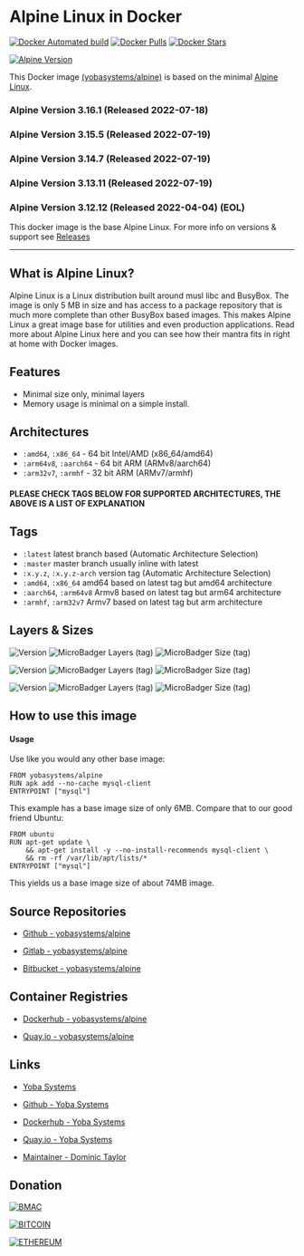 # Alpine Linux in Docker

[![Docker Automated build](https://img.shields.io/docker/automated/yobasystems/alpine.svg?style=for-the-badge&logo=docker)](https://hub.docker.com/r/yobasystems/alpine/)
[![Docker Pulls](https://img.shields.io/docker/pulls/yobasystems/alpine.svg?style=for-the-badge&logo=docker)](https://hub.docker.com/r/yobasystems/alpine/)
[![Docker Stars](https://img.shields.io/docker/stars/yobasystems/alpine.svg?style=for-the-badge&logo=docker)](https://hub.docker.com/r/yobasystems/alpine/)

[![Alpine Version](https://img.shields.io/badge/Alpine%20version-v3.16.1-green.svg?style=for-the-badge&logo=alpine-linux)](https://alpinelinux.org/)


This Docker image [(yobasystems/alpine)](https://hub.docker.com/r/yobasystems/alpine/) is based on the minimal [Alpine Linux](https://alpinelinux.org/).

### Alpine Version 3.16.1 (Released 2022-07-18)
### Alpine Version 3.15.5 (Released 2022-07-19)
### Alpine Version 3.14.7 (Released 2022-07-19)
### Alpine Version 3.13.11 (Released 2022-07-19)
### Alpine Version 3.12.12 (Released 2022-04-04) (EOL)


This docker image is the base Alpine Linux. For more info on versions & support see [Releases](https://wiki.alpinelinux.org/wiki/Alpine_Linux:Releases)

----

## What is Alpine Linux?
Alpine Linux is a Linux distribution built around musl libc and BusyBox. The image is only 5 MB in size and has access to a package repository that is much more complete than other BusyBox based images. This makes Alpine Linux a great image base for utilities and even production applications. Read more about Alpine Linux here and you can see how their mantra fits in right at home with Docker images.

## Features

* Minimal size only, minimal layers
* Memory usage is minimal on a simple install.

## Architectures

* ```:amd64```, ```:x86_64``` - 64 bit Intel/AMD (x86_64/amd64)
* ```:arm64v8```, ```:aarch64``` - 64 bit ARM (ARMv8/aarch64)
* ```:arm32v7```, ```:armhf``` - 32 bit ARM (ARMv7/armhf)

#### PLEASE CHECK TAGS BELOW FOR SUPPORTED ARCHITECTURES, THE ABOVE IS A LIST OF EXPLANATION

## Tags

* ```:latest``` latest branch based (Automatic Architecture Selection)
* ```:master``` master branch usually inline with latest
* ```:x.y.z```, ```:x.y.z-arch``` version tag (Automatic Architecture Selection)
* ```:amd64```, ```:x86_64``` amd64 based on latest tag but amd64 architecture
* ```:aarch64```, ```:arm64v8``` Armv8 based on latest tag but arm64 architecture
* ```:armhf```, ```:arm32v7``` Armv7 based on latest tag but arm architecture

## Layers & Sizes

![Version](https://img.shields.io/badge/version-amd64-blue.svg?style=for-the-badge)
![MicroBadger Layers (tag)](https://img.shields.io/microbadger/layers/yobasystems/alpine/amd64.svg?style=for-the-badge)
![MicroBadger Size (tag)](https://img.shields.io/microbadger/image-size/yobasystems/alpine/amd64.svg?style=for-the-badge)

![Version](https://img.shields.io/badge/version-aarch64-blue.svg?style=for-the-badge)
![MicroBadger Layers (tag)](https://img.shields.io/microbadger/layers/yobasystems/alpine/aarch64.svg?style=for-the-badge)
![MicroBadger Size (tag)](https://img.shields.io/microbadger/image-size/yobasystems/alpine/aarch64.svg?style=for-the-badge)

![Version](https://img.shields.io/badge/version-armhf-blue.svg?style=for-the-badge)
![MicroBadger Layers (tag)](https://img.shields.io/microbadger/layers/yobasystems/alpine/armhf.svg?style=for-the-badge)
![MicroBadger Size (tag)](https://img.shields.io/microbadger/image-size/yobasystems/alpine/armhf.svg?style=for-the-badge)

## How to use this image
#### Usage
Use like you would any other base image:

```
FROM yobasystems/alpine
RUN apk add --no-cache mysql-client
ENTRYPOINT ["mysql"]
```
This example has a base image size of only 6MB. Compare that to our good friend Ubuntu:

```
FROM ubuntu
RUN apt-get update \
    && apt-get install -y --no-install-recommends mysql-client \
    && rm -rf /var/lib/apt/lists/*
ENTRYPOINT ["mysql"]
```
This yields us a base image size of about 74MB image.

## Source Repositories

* [Github - yobasystems/alpine](https://github.com/yobasystems/alpine)

* [Gitlab - yobasystems/alpine](https://gitlab.com/yobasystems/alpine)

* [Bitbucket - yobasystems/alpine](https://bitbucket.org/yobasystems/alpine/)


## Container Registries

* [Dockerhub - yobasystems/alpine](https://hub.docker.com/r/yobasystems/alpine/)

* [Quay.io - yobasystems/alpine](https://quay.io/repository/yobasystems/alpine)


## Links

* [Yoba Systems](https://www.yobasystems.co.uk/)

* [Github - Yoba Systems](https://github.com/yobasystems/)

* [Dockerhub - Yoba Systems](https://hub.docker.com/u/yobasystems/)

* [Quay.io - Yoba Systems](https://quay.io/organization/yobasystems)

* [Maintainer - Dominic Taylor](https://github.com/dominictayloruk)

## Donation

[![BMAC](https://img.shields.io/badge/BUY%20ME%20A%20COFFEE-£5-blue.svg?style=for-the-badge&logo=buy-me-a-coffee)](https://www.buymeacoffee.com/dominictayloruk?new=1)

[![BITCOIN](https://img.shields.io/badge/BTC-bc1q7hy8qmyvq7rw6slrna7yffcdnj9rcg4e9xjecc-blue.svg?style=for-the-badge&logo=bitcoin)](bitcoin:bc1q7hy8qmyvq7rw6slrna7yffcdnj9rcg4e9xjecc)

[![ETHEREUM](https://img.shields.io/badge/ETH-0xb6bE2e4da3d86b50Bdae1F9B6960c23dd87C532C-blue.svg?style=for-the-badge&logo=ethereum)](ethereum:0xb6bE2e4da3d86b50Bdae1F9B6960c23dd87C532C)
